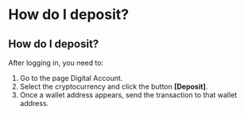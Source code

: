 # How do I deposit?

## How do I deposit?

After logging in, you need to:&#x20;

1. Go to the page Digital Account.
2. Select the cryptocurrency and click the button **\[Deposit]**.
3. Once a wallet address appears, send the transaction to that wallet address.
